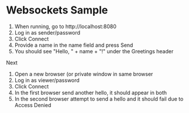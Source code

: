 Websockets Sample
=================

1. When running, go to http://localhost:8080
2. Log in as sender/password
3. Click Connect
4. Provide a name in the name field and press Send
5. You should see "Hello, " + name + "!" under the Greetings header

Next

1. Open a new browser (or private window in same browser
2. Log in as viewer/password
3. Click Connect
4. In the first browser send another hello, it should appear in both
5. In the second browser attempt to send a hello and it should fail due to Access Denied